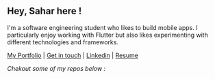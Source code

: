 ## Hey, Sahar here ! 

I'm a software engineering student who likes to build mobile apps. I particularly enjoy working with Flutter but also likes experimenting with different technologies and frameworks. 

[My Portfolio](https://sahar-sarraj.vercel.app/#/) | [Get in touch](mailto:saharsarraj20.ss@gmail.com) | [Linkedin](https://www.linkedin.com/in/sahar-sarraj-9686b3207/) | [Resume](https://drive.google.com/file/d/1Q9Rza3dH1CXyFG5bgb3P728HxoJ0cKDi/view?usp=sharing)

*Chekout some of my repos below :*
<!--
**Sarraj-Sahar/Sarraj-Sahar** is a ✨ _special_ ✨ repository because its `README.md` (this file) appears on your GitHub profile.

Here are some ideas to get you started:

- 🔭 I’m currently working on ...
- 🌱 I’m currently learning ...
- 👯 I’m looking to collaborate on ...
- 🤔 I’m looking for help with ...
- 💬 Ask me about ...
- 📫 How to reach me: ...
- 😄 Pronouns: ...
- ⚡ Fun fact: ...
-->
